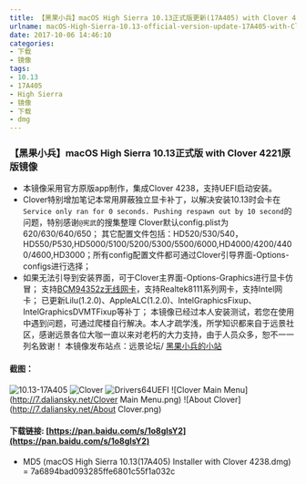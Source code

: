 ```yaml
---
title: 【黑果小兵】macOS High Sierra 10.13正式版更新(17A405) with Clover 4238原版镜像
urlname: macOS-High-Sierra-10.13-official-version-update-17A405-with-Clover-4238-original-mirror
date: 2017-10-06 14:46:10
categories:
- 下载
- 镜像
tags:
- 10.13
- 17A405
- High Sierra
- 镜像
- 下载
- dmg
---
```

### 【黑果小兵】macOS High Sierra 10.13正式版 with Clover 4221原版镜像

*	本镜像采用官方原版app制作，集成Clover 4238，支持UEFI启动安装。
* Clover特别增加笔记本常用屏蔽独立显卡补丁，以解决安装10.13时会卡在`Service only ran for 0 seconds. Pushing respawn out by 10 second`的问题，特别感谢` @宪武 `的搜集整理
		Clover默认config.plist为620/630/640/650；
	 	其它配置文件包括：HD520/530/540，HD550/P530,HD5000/5100/5200/5300/5500/6000,HD4000/4200/4400/4600,HD3000；所有config配置文件都可通过Clover引导界面-Options-configs进行选择；
*  如果无法引导到安装界面，可于Clover主界面-Options-Graphics进行显卡仿冒；
		支持[BCM94352z无线网卡](https://blog.daliansky.net/Broadcom-BCM94352z-DW1560-drive-new-posture.html#more)，支持Realtek8111系列网卡，支持Intel网卡；
		已更新Lilu(1.2.0)、AppleALC(1.2.0)、IntelGraphicsFixup、IntelGraphicsDVMTFixup等补丁；
		本镜像已经过本人安装测试，若您在使用中遇到问题，可通过爬楼自行解决。本人才疏学浅，所学知识都来自于远景社区，感谢远景各位大咖一直以来对老朽的大力支持，由于人员众多，恕不一一列名致谢！
		本镜像发布站点：远景论坛/ [黑果小兵的小站](https://blog.daliansky.net)

#### 截图：

![10.13-17A405](http://7.daliansky.net/10.13-17A405.png)
![Clover](http://7.daliansky.net/Clover.png)
![Drivers64UEFI](http://7.daliansky.net/Drivers64UEFI.png)
![Clover Main Menu](http://7.daliansky.net/Clover Main Menu.png)
![About Clover](http://7.daliansky.net/About Clover.png)


#### 下载链接: [https://pan.baidu.com/s/1o8gIsY2](https://pan.baidu.com/s/1o8gIsY2)

* MD5 (macOS High Sierra 10.13(17A405) Installer with Clover 4238.dmg) = 7a6894bad093285ffe6801c55f1a032c
	

